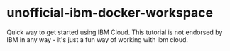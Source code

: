 # unofficial-ibm-docker-workspace
Quick way to get started using IBM Cloud. This tutorial is not endorsed by IBM in any way - it's just a fun way of working with ibm cloud.
